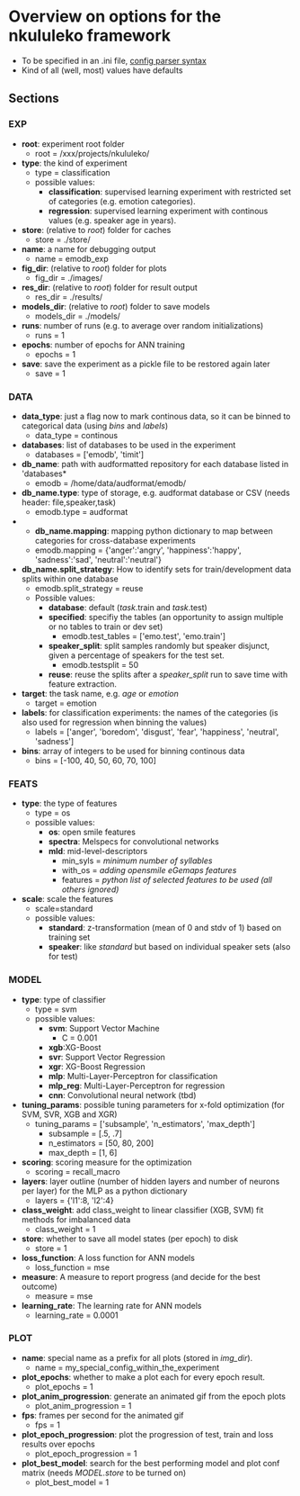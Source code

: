 # Overview on options for the nkululeko framework
* To be specified in an .ini file, [config parser syntax](https://zetcode.com/python/configparser/)
* Kind of all (well, most) values have defaults 

## Sections
### EXP

* **root**: experiment root folder 
  * root = /xxx/projects/nkululeko/
* **type**: the kind of experiment
  * type = classification
  * possible values:
    * **classification**: supervised learning experiment with restricted set of categories (e.g. emotion categories).
    * **regression**: supervised learning experiment with continous values (e.g. speaker age in years).
* **store**: (relative to *root*) folder for caches
  * store = ./store/
* **name**: a name for debugging output
  * name = emodb_exp
* **fig_dir**: (relative to *root*) folder for plots
  * fig_dir = ./images/
* **res_dir**: (relative to *root*) folder for result output
  * res_dir = ./results/
* **models_dir**: (relative to *root*) folder to save models
  * models_dir = ./models/
* **runs**: number of runs (e.g. to average over random initializations)
  * runs = 1
* **epochs**: number of epochs for ANN training
  * epochs = 1
* **save**: save the experiment as a pickle file to be restored again later
  * save = 1

### DATA
* **data_type**: just a flag now to mark continous data, so it can be binned to categorical data (using *bins* and *labels*)
  * data_type = continous
* **databases**: list of databases to be used in the experiment
  * databases = ['emodb', 'timit']
* **db_name**: path with audformatted repository for each database listed in 'databases*
  * emodb = /home/data/audformat/emodb/
* **db_name.type**: type of storage, e.g. audformat database or CSV (needs header: file,speaker,task)
  * emodb.type = audformat
* * **db_name.mapping**: mapping python dictionary to map between categories for cross-database experiments
  * emodb.mapping = {'anger':'angry', 'happiness':'happy', 'sadness':'sad', 'neutral':'neutral'}
* **db_name.split_strategy**: How to identify sets for train/development data splits within one database
  * emodb.split_strategy = reuse
  * Possible values:
    * **database**: default (*task*.train and *task*.test)
    * **specified**: specifiy the tables (an opportunity to assign multiple or no tables to train or dev set)
      * emodb.test_tables = ['emo.test', 'emo.train']
    * **speaker_split**: split samples randomly but speaker disjunct, given a percentage of speakers for the test set.
      * emodb.testsplit = 50
    * **reuse**: reuse the splits after a *speaker_split* run to save time with feature extraction.
* **target**: the task name, e.g. *age* or *emotion*
  * target = emotion
* **labels**: for classification experiments: the names of the categories (is also used for regression when binning the values)
  * labels = ['anger', 'boredom', 'disgust', 'fear', 'happiness', 'neutral', 'sadness']
* **bins**: array of integers to be used for binning continous data 
  * bins  = [-100, 40, 50, 60, 70, 100]
### FEATS
* **type**: the type of features
  * type = os
  * possible values:
    * **os**: open smile features
    * **spectra**: Melspecs for convolutional networks
    * **mld**: mid-level-descriptors
      * min_syls = *minimum number of syllables*
      * with_os = *adding opensmile eGemaps features*
      * features = *python list of selected features to be used (all others ignored)*
* **scale**: scale the features
  * scale=standard
  * possible values:
    * **standard**: z-transformation (mean of 0 and stdv of 1) based on training set
    * **speaker**: like *standard* but based on individual speaker sets (also for test)

### MODEL
* **type**: type of classifier
  * type = svm
  * possible values:
    * **svm**: Support Vector Machine 
      * C = 0.001
    * **xgb**:XG-Boost
    * **svr**: Support Vector Regression
    * **xgr**: XG-Boost Regression
    * **mlp**: Multi-Layer-Perceptron for classification
    * **mlp_reg**: Multi-Layer-Perceptron for regression
    * **cnn**: Convolutional neural network (tbd)
* **tuning_params**: possible tuning parameters for x-fold optimization (for SVM, SVR, XGB and XGR)
  * tuning_params = ['subsample', 'n_estimators', 'max_depth']
    * subsample = [.5, .7]
    * n_estimators = [50, 80, 200]
    * max_depth = [1, 6]
* **scoring**: scoring measure for the optimization
  * scoring = recall_macro
* **layers**: layer outline (number of hidden layers and number of neurons per layer) for the MLP as a python dictionary
  * layers = {'l1':8, 'l2':4}
* **class_weight**: add class_weight to linear classifier (XGB, SVM) fit methods for imbalanced data
  * class_weight = 1
* **store**: whether to save all model states (per epoch) to disk
  * store = 1
* **loss_function**: A  loss function for ANN models
  * loss_function = mse
* **measure**: A measure to report progress (and decide for the best outcome)
  * measure = mse
* **learning_rate**: The learning rate for ANN models
  * learning_rate = 0.0001

### PLOT
* **name**: special name as a prefix for all plots (stored in *img_dir*).
  * name = my_special_config_within_the_experiment
* **plot_epochs**: whether to make a plot each for every epoch result.
  * plot_epochs = 1
* **plot_anim_progression**: generate an animated gif from the epoch plots
  * plot_anim_progression = 1
* **fps**: frames per second for the animated gif
  * fps = 1
* **plot_epoch_progression**: plot the progression of test, train and loss results over epochs
  * plot_epoch_progression = 1
* **plot_best_model**: search for the best performing model and plot conf matrix (needs *MODEL.store* to be turned on)
  * plot_best_model = 1
